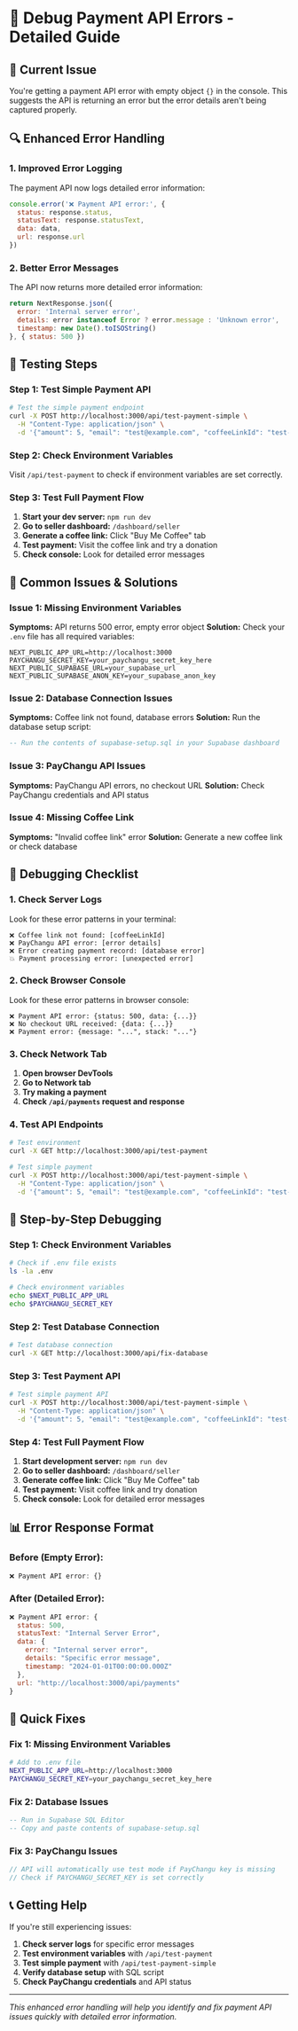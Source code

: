 # 🐛 Debug Payment API Errors - Detailed Guide

## 🎯 Current Issue
You're getting a payment API error with empty object `{}` in the console. This suggests the API is returning an error but the error details aren't being captured properly.

## 🔍 Enhanced Error Handling

### **1. Improved Error Logging**
The payment API now logs detailed error information:

```javascript
console.error('❌ Payment API error:', {
  status: response.status,
  statusText: response.statusText,
  data: data,
  url: response.url
})
```

### **2. Better Error Messages**
The API now returns more detailed error information:

```javascript
return NextResponse.json({ 
  error: 'Internal server error',
  details: error instanceof Error ? error.message : 'Unknown error',
  timestamp: new Date().toISOString()
}, { status: 500 })
```

## 🧪 Testing Steps

### **Step 1: Test Simple Payment API**
```bash
# Test the simple payment endpoint
curl -X POST http://localhost:3000/api/test-payment-simple \
  -H "Content-Type: application/json" \
  -d '{"amount": 5, "email": "test@example.com", "coffeeLinkId": "test-123"}'
```

### **Step 2: Check Environment Variables**
Visit `/api/test-payment` to check if environment variables are set correctly.

### **Step 3: Test Full Payment Flow**
1. **Start your dev server:** `npm run dev`
2. **Go to seller dashboard:** `/dashboard/seller`
3. **Generate a coffee link:** Click "Buy Me Coffee" tab
4. **Test payment:** Visit the coffee link and try a donation
5. **Check console:** Look for detailed error messages

## 🔧 Common Issues & Solutions

### **Issue 1: Missing Environment Variables**
**Symptoms:** API returns 500 error, empty error object
**Solution:** Check your `.env` file has all required variables:

```env
NEXT_PUBLIC_APP_URL=http://localhost:3000
PAYCHANGU_SECRET_KEY=your_paychangu_secret_key_here
NEXT_PUBLIC_SUPABASE_URL=your_supabase_url
NEXT_PUBLIC_SUPABASE_ANON_KEY=your_supabase_anon_key
```

### **Issue 2: Database Connection Issues**
**Symptoms:** Coffee link not found, database errors
**Solution:** Run the database setup script:

```sql
-- Run the contents of supabase-setup.sql in your Supabase dashboard
```

### **Issue 3: PayChangu API Issues**
**Symptoms:** PayChangu API errors, no checkout URL
**Solution:** Check PayChangu credentials and API status

### **Issue 4: Missing Coffee Link**
**Symptoms:** "Invalid coffee link" error
**Solution:** Generate a new coffee link or check database

## 🚨 Debugging Checklist

### **1. Check Server Logs**
Look for these error patterns in your terminal:

```
❌ Coffee link not found: [coffeeLinkId]
❌ PayChangu API error: [error details]
❌ Error creating payment record: [database error]
💥 Payment processing error: [unexpected error]
```

### **2. Check Browser Console**
Look for these error patterns in browser console:

```
❌ Payment API error: {status: 500, data: {...}}
❌ No checkout URL received: {data: {...}}
❌ Payment error: {message: "...", stack: "..."}
```

### **3. Check Network Tab**
1. **Open browser DevTools**
2. **Go to Network tab**
3. **Try making a payment**
4. **Check `/api/payments` request and response**

### **4. Test API Endpoints**
```bash
# Test environment
curl -X GET http://localhost:3000/api/test-payment

# Test simple payment
curl -X POST http://localhost:3000/api/test-payment-simple \
  -H "Content-Type: application/json" \
  -d '{"amount": 5, "email": "test@example.com", "coffeeLinkId": "test-123"}'
```

## 🔧 Step-by-Step Debugging

### **Step 1: Check Environment Variables**
```bash
# Check if .env file exists
ls -la .env

# Check environment variables
echo $NEXT_PUBLIC_APP_URL
echo $PAYCHANGU_SECRET_KEY
```

### **Step 2: Test Database Connection**
```bash
# Test database connection
curl -X GET http://localhost:3000/api/fix-database
```

### **Step 3: Test Payment API**
```bash
# Test simple payment API
curl -X POST http://localhost:3000/api/test-payment-simple \
  -H "Content-Type: application/json" \
  -d '{"amount": 5, "email": "test@example.com", "coffeeLinkId": "test-123"}'
```

### **Step 4: Test Full Payment Flow**
1. **Start development server:** `npm run dev`
2. **Go to seller dashboard:** `/dashboard/seller`
3. **Generate coffee link:** Click "Buy Me Coffee" tab
4. **Test payment:** Visit coffee link and try donation
5. **Check console:** Look for detailed error messages

## 📊 Error Response Format

### **Before (Empty Error):**
```javascript
❌ Payment API error: {}
```

### **After (Detailed Error):**
```javascript
❌ Payment API error: {
  status: 500,
  statusText: "Internal Server Error",
  data: {
    error: "Internal server error",
    details: "Specific error message",
    timestamp: "2024-01-01T00:00:00.000Z"
  },
  url: "http://localhost:3000/api/payments"
}
```

## 🚀 Quick Fixes

### **Fix 1: Missing Environment Variables**
```bash
# Add to .env file
NEXT_PUBLIC_APP_URL=http://localhost:3000
PAYCHANGU_SECRET_KEY=your_paychangu_secret_key_here
```

### **Fix 2: Database Issues**
```sql
-- Run in Supabase SQL Editor
-- Copy and paste contents of supabase-setup.sql
```

### **Fix 3: PayChangu Issues**
```javascript
// API will automatically use test mode if PayChangu key is missing
// Check if PAYCHANGU_SECRET_KEY is set correctly
```

## 📞 Getting Help

If you're still experiencing issues:

1. **Check server logs** for specific error messages
2. **Test environment variables** with `/api/test-payment`
3. **Test simple payment** with `/api/test-payment-simple`
4. **Verify database setup** with SQL script
5. **Check PayChangu credentials** and API status

---

*This enhanced error handling will help you identify and fix payment API issues quickly with detailed error information.*
